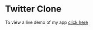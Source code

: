 # Twitter Clone 



To view a live demo of my app [click here](https://git.heroku.com/warbler-a-twitter-clone.git)
